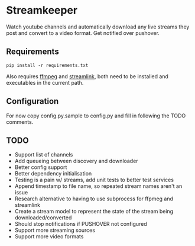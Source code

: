 # Streamkeeper

Watch youtube channels and automatically download any live streams they post and convert to a video format. Get notified over pushover.


## Requirements

`pip install -r requirements.txt`

Also requires [ffmpeg](https://ffmpeg.org/) and [streamlink](https://github.com/streamlink/streamlink), both need to be installed and executables in the current path.

## Configuration

For now copy config.py.sample to config.py and fill in following the TODO comments.

## TODO

* Support list of channels
* Add queueing between discovery and downloader
* Better config support
* Better dependency initialisation
* Testing is a pain w/ streams, add unit tests to better test services
* Append timestamp to file name, so repeated stream names aren't an issue
* Research alternative to having to use subprocess for ffpmeg and streamlink
* Create a stream model to represent the state of the stream being downloaded/converted
* Should stop notifications if PUSHOVER not configured
* Support more streaming sources
* Support more video formats

